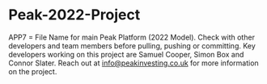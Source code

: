 # Peak-2022-Project
APP7 = File Name for main Peak Platform (2022 Model).
Check with other developers and team members before pulling, pushing or committing.
Key developers working on this project are Samuel Cooper, Simon Box and Connor Slater. Reach out at info@peakinvesting.co.uk for more information on the project.
